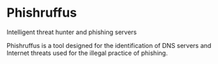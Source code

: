 # Phishruffus
Intelligent threat hunter and phishing servers

Phishruffus is a tool designed for the identification of DNS servers and Internet threats used for the illegal practice of phishing.

<script type="text/javascript" src="https://asciinema.org/a/144460.js" id="asciicast-144460" async></script>
